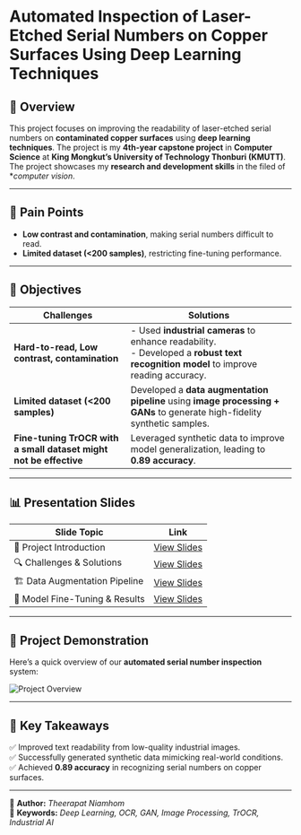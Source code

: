 # Automated Inspection of Laser-Etched Serial Numbers on Copper Surfaces Using Deep Learning Techniques  

## 📝 Overview  
This project focuses on improving the readability of laser-etched serial numbers on **contaminated copper surfaces** using **deep learning techniques**. The project is my **4th-year capstone project** in **Computer Science** at **King Mongkut’s University of Technology Thonburi (KMUTT)**. The project showcases my **research and development skills** in the filed of **computer vision*.

---

## 🎯 Pain Points  

- **Low contrast and contamination**, making serial numbers difficult to read.  
- **Limited dataset (<200 samples)**, restricting fine-tuning performance.  

---

## 🎯 Objectives  

| Challenges | Solutions |
|------------|----------|
| **Hard-to-read, Low contrast, contamination** | - Used **industrial cameras** to enhance readability. <br> - Developed a **robust text recognition model** to improve reading accuracy. |
| **Limited dataset (<200 samples)** | Developed a **data augmentation pipeline** using **image processing + GANs** to generate high-fidelity synthetic samples. |
| **Fine-tuning TrOCR with a small dataset might not be effective** | Leveraged synthetic data to improve model generalization, leading to **0.89 accuracy**. |


---

## 📊 **Presentation Slides**  

| Slide Topic | Link |
|------------|------|
| 📌 Project Introduction | [View Slides](#) |
| 🔍 Challenges & Solutions | [View Slides](#) |
| 🏗️ Data Augmentation Pipeline | [View Slides](#) |
| 🤖 Model Fine-Tuning & Results | [View Slides](#) |

---

## 🎥 **Project Demonstration**  

Here’s a quick overview of our **automated serial number inspection** system:  

![Project Overview](images/project_demo.gif)  

---

## 🚀 **Key Takeaways**  
✅ Improved text readability from low-quality industrial images.  
✅ Successfully generated synthetic data mimicking real-world conditions.  
✅ Achieved **0.89 accuracy** in recognizing serial numbers on copper surfaces.  

---

📌 **Author:** *Theerapat Niamhom*  
📌 **Keywords:** *Deep Learning, OCR, GAN, Image Processing, TrOCR, Industrial AI*  
